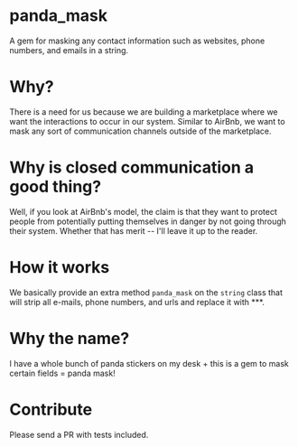 panda_mask
==========
A gem for masking any contact information such as websites, phone numbers, and emails in a string. 

Why?
====
There is a need for us because we are building a marketplace where we want the interactions to occur in our system. Similar to AirBnb, we want to mask any sort of communication channels outside of the marketplace.

Why is closed communication a good thing?
========================================
Well, if you look at AirBnb's model, the claim is that they want to protect people from potentially putting themselves in danger by not going through their system. Whether that has merit -- I'll leave it up to the reader.

How it works
============
We basically provide an extra method ```panda_mask``` on the ```string``` class that will strip all e-mails, phone numbers, and urls and replace it with ***.

Why the name?
=============
I have a whole bunch of panda stickers on my desk + this is a gem to mask certain fields = panda mask!

Contribute
==========
Please send a PR with tests included.
